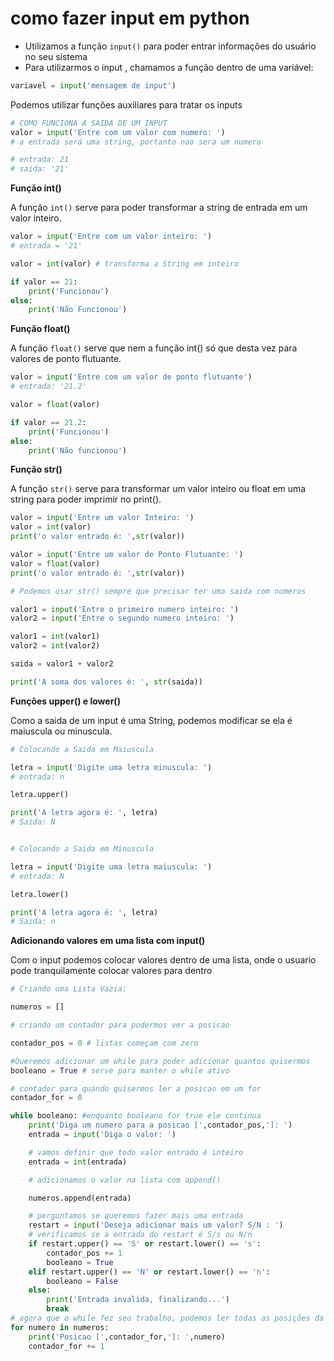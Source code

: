 # como fazer input em python

* Utilizamos a função `input()` para poder entrar informações do usuário no seu sistema
* Para utilizarmos o input , chamamos a função dentro de uma variável:
```python
variavel = input('mensagem de input')
```
Podemos utilizar funções auxiliares para tratar os inputs

```python
# COMO FUNCIONA A SAIDA DE UM INPUT
valor = input('Entre com um valor com numero: ')
# a entrada será uma string, portanto nao sera um numero

# entrada: 21
# saida: '21'
```
**Função int()**

A função `int()` serve para poder transformar a string de entrada em um valor inteiro.

```python
valor = input('Entre com um valor inteiro: ')
# entrada = '21'

valor = int(valor) # transforma a String em inteiro

if valor == 21:
    print('Funcionou')
else:
    print('Não Funcionou')
```

**Função float()**

A função `float()` serve que nem a função int() só que desta vez para valores de ponto flutuante.

```python
valor = input('Entre com um valor de ponto flutuante')
# entrada: '21.2'

valor = float(valor)

if valor == 21.2:
    print('Funcionou')
else:
    print('Não funcionou')
```

**Função str()**

A função `str()` serve para transformar um valor inteiro ou float em uma string para poder imprimir no print().

```python
valor = input('Entre um valor Inteiro: ')
valor = int(valor)
print('o valor entrado é: ',str(valor))

valor = input('Entre um valor de Ponto Flutuante: ')
valor = float(valor)
print('o valor entrado é: ',str(valor))

# Podemos usar str() sempre que precisar ter uma saida com numeros

valor1 = input('Entre o primeiro numero inteiro: ')
valor2 = input('Entre o segundo numero inteiro: ')

valor1 = int(valor1)
valor2 = int(valor2)

saida = valor1 + valor2

print('A soma dos valores é: ', str(saida))
```

**Funções upper() e lower()**

Como a saida de um input é uma String, podemos modificar se ela é maiuscula ou minuscula.

```python
# Colocando a Saida em Maiuscula

letra = input('Digite uma letra minuscula: ')
# entrada: n

letra.upper()

print('A letra agora é: ', letra)
# Saida: N


# Colocando a Saida em Minuscula

letra = input('Digite uma letra maiuscula: ')
# entrada: N

letra.lower()

print('A letra agora é: ', letra)
# Saida: n
```

**Adicionando valores em uma lista com input()**

Com o input podemos colocar valores dentro de uma lista, onde o usuario pode tranquilamente colocar valores para dentro

```python
# Criando uma Lista Vazia:

numeros = [] 

# criando um contador para podermos ver a posicao

contador_pos = 0 # listas começam com zero

#Queremos adicionar um while para poder adicionar quantos quisermos
booleano = True # serve para manter o while ativo

# contador para quando quisermos ler a posicao em um for
contador_for = 0

while booleano: #enquanto booleano for true ele continua
    print('Diga um numero para a posicao [',contador_pos,']: ')
    entrada = input('Diga o valor: ')

    # vamos definir que todo valor entrado é inteiro
    entrada = int(entrada)

    # adicionamos o valor na lista com append()

    numeros.append(entrada)

    # perguntamos se queremos fazer mais uma entrada
    restart = input('Deseja adicionar mais um valor? S/N : ')
    # verificamos se a entrada do restart é S/s ou N/n
    if restart.upper() == 'S' or restart.lower() == 's':
        contador_pos += 1
        booleano = True
    elif restart.upper() == 'N' or restart.lower() == 'n':
        booleano = False
    else:
        print('Entrada invalida, finalizando...')
        break
# agora que o while fez seu trabalho, podemos ler todas as posições da lista
for numero in numeros:
    print('Posicao [',contador_for,']: ',numero)
    contador_for += 1
```